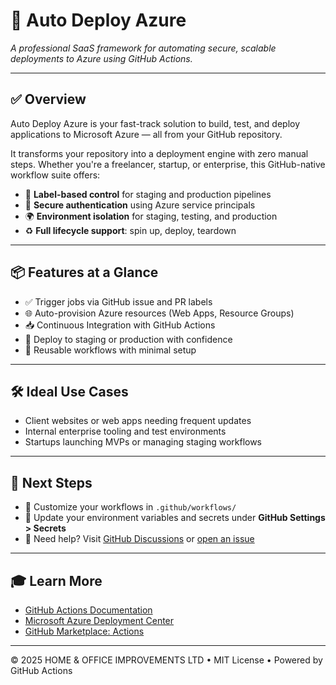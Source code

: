 # 🚀 Auto Deploy Azure

_A professional SaaS framework for automating secure, scalable deployments to Azure using GitHub Actions._

---

## ✅ Overview

Auto Deploy Azure is your fast-track solution to build, test, and deploy applications to Microsoft Azure — all from your GitHub repository.

It transforms your repository into a deployment engine with zero manual steps. Whether you're a freelancer, startup, or enterprise, this GitHub-native workflow suite offers:

- 🔖 **Label-based control** for staging and production pipelines
- 🔐 **Secure authentication** using Azure service principals
- 🌍 **Environment isolation** for staging, testing, and production
- ♻️ **Full lifecycle support**: spin up, deploy, teardown

---

## 📦 Features at a Glance

- ✅ Trigger jobs via GitHub issue and PR labels
- 🌐 Auto-provision Azure resources (Web Apps, Resource Groups)
- 📥 Continuous Integration with GitHub Actions
- 🚀 Deploy to staging or production with confidence
- 🔁 Reusable workflows with minimal setup

---

## 🛠️ Ideal Use Cases

- Client websites or web apps needing frequent updates
- Internal enterprise tooling and test environments
- Startups launching MVPs or managing staging workflows

---

## 🧭 Next Steps

- 🔧 Customize your workflows in `.github/workflows/`
- 📝 Update your environment variables and secrets under **GitHub Settings > Secrets**
- 💬 Need help? Visit [GitHub Discussions](https://github.com/orgs/HOME-OFFICE-IMPROVEMENTS-LTD/discussions) or [open an issue](https://github.com/msalsouri/auto-deploy-azure/issues)

---

## 🎓 Learn More

- [GitHub Actions Documentation](https://docs.github.com/en/actions)
- [Microsoft Azure Deployment Center](https://learn.microsoft.com/en-us/azure/deployment-center/)
- [GitHub Marketplace: Actions](https://github.com/marketplace?type=actions)

---

&copy; 2025 HOME & OFFICE IMPROVEMENTS LTD • MIT License • Powered by GitHub Actions